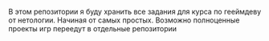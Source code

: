 В этом репозитории я буду хранить все задания для курса по гееймдеву от нетологии. Начиная от самых простых. Возможно полноценные проекты игр переедут в отдельные репозитории
